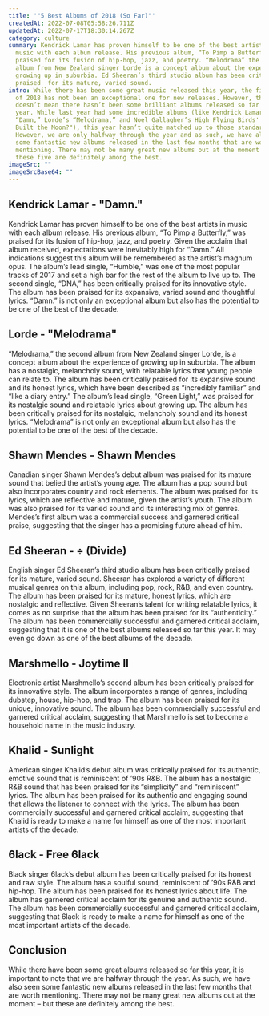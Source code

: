 ```yaml
---
title: '"5 Best Albums of 2018 (So Far)"'
createdAt: 2022-07-08T05:58:26.711Z
updatedAt: 2022-07-17T18:30:14.267Z
category: culture
summary: Kendrick Lamar has proven himself to be one of the best artists in
  music with each album release. His previous album, “To Pimp a Butterfly,” was
  praised for its fusion of hip-hop, jazz, and poetry. “Melodrama” the second
  album from New Zealand singer Lorde is a concept album about the experience of
  growing up in suburbia. Ed Sheeran’s third studio album has been critically
  praised  for its mature, varied sound.
intro: While there has been some great music released this year, the first half
  of 2018 has not been an exceptional one for new releases. However, that
  doesn’t mean there hasn’t been some brilliant albums released so far this
  year. While last year had some incredible albums (like Kendrick Lamar’s
  “Damn,” Lorde’s “Melodrama,” and Noel Gallagher’s High Flying Birds' "Who
  Built the Moon?"), this year hasn’t quite matched up to those standards.
  However, we are only halfway through the year and as such, we have also seen
  some fantastic new albums released in the last few months that are worth
  mentioning. There may not be many great new albums out at the moment – but
  these five are definitely among the best.
imageSrc: ""
imageSrcBase64: ""
---
```


## Kendrick Lamar - "Damn."

Kendrick Lamar has proven himself to be one of the best artists in music with each album release. His previous album, “To Pimp a Butterfly,” was praised for its fusion of hip-hop, jazz, and poetry. Given the acclaim that album received, expectations were inevitably high for “Damn.” All indications suggest this album will be remembered as the artist’s magnum opus. The album’s lead single, “Humble,” was one of the most popular tracks of 2017 and set a high bar for the rest of the album to live up to. The second single, “DNA,” has been critically praised for its innovative style. The album has been praised for its expansive, varied sound and thoughtful lyrics. “Damn.” is not only an exceptional album but also has the potential to be one of the best of the decade.

## Lorde - "Melodrama"

“Melodrama,” the second album from New Zealand singer Lorde, is a concept album about the experience of growing up in suburbia. The album has a nostalgic, melancholy sound, with relatable lyrics that young people can relate to. The album has been critically praised for its expansive sound and its honest lyrics, which have been described as “incredibly familiar” and “like a diary entry.” The album’s lead single, “Green Light,” was praised for its nostalgic sound and relatable lyrics about growing up. The album has been critically praised for its nostalgic, melancholy sound and its honest lyrics. “Melodrama” is not only an exceptional album but also has the potential to be one of the best of the decade.

## Shawn Mendes - Shawn Mendes

Canadian singer Shawn Mendes’s debut album was praised for its mature sound that belied the artist’s young age. The album has a pop sound but also incorporates country and rock elements. The album was praised for its lyrics, which are reflective and mature, given the artist’s youth. The album was also praised for its varied sound and its interesting mix of genres. Mendes’s first album was a commercial success and garnered critical praise, suggesting that the singer has a promising future ahead of him.

## Ed Sheeran - ÷ (Divide)

English singer Ed Sheeran’s third studio album has been critically praised for its mature, varied sound. Sheeran has explored a variety of different musical genres on this album, including pop, rock, R&B, and even country. The album has been praised for its mature, honest lyrics, which are nostalgic and reflective. Given Sheeran’s talent for writing relatable lyrics, it comes as no surprise that the album has been praised for its “authenticity.” The album has been commercially successful and garnered critical acclaim, suggesting that it is one of the best albums released so far this year. It may even go down as one of the best albums of the decade.

## Marshmello - Joytime II

Electronic artist Marshmello’s second album has been critically praised for its innovative style. The album incorporates a range of genres, including dubstep, house, hip-hop, and trap. The album has been praised for its unique, innovative sound. The album has been commercially successful and garnered critical acclaim, suggesting that Marshmello is set to become a household name in the music industry.

## Khalid - Sunlight

American singer Khalid’s debut album was critically praised for its authentic, emotive sound that is reminiscent of ’90s R&B. The album has a nostalgic R&B sound that has been praised for its “simplicity” and “reminiscent” lyrics. The album has been praised for its authentic and engaging sound that allows the listener to connect with the lyrics. The album has been commercially successful and garnered critical acclaim, suggesting that Khalid is ready to make a name for himself as one of the most important artists of the decade.

## 6lack - Free 6lack

Black singer 6lack’s debut album has been critically praised for its honest and raw style. The album has a soulful sound, reminiscent of ’90s R&B and hip-hop. The album has been praised for its honest lyrics about life. The album has garnered critical acclaim for its genuine and authentic sound. The album has been commercially successful and garnered critical acclaim, suggesting that 6lack is ready to make a name for himself as one of the most important artists of the decade.

## Conclusion

While there have been some great albums released so far this year, it is important to note that we are halfway through the year. As such, we have also seen some fantastic new albums released in the last few months that are worth mentioning. There may not be many great new albums out at the moment – but these are definitely among the best.
